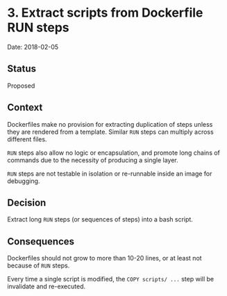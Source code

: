 # 3. Extract scripts from Dockerfile RUN steps

Date: 2018-02-05

## Status

Proposed

## Context

Dockerfiles make no provision for extracting duplication of steps unless they are rendered from a template. Similar `RUN` steps can multiply across different files.

`RUN` steps also allow no logic or encapsulation, and promote long chains of commands due to the necessity of producing a single layer.

`RUN` steps are not testable in isolation or re-runnable inside an image for debugging.

## Decision

Extract long `RUN` steps (or sequences of steps) into a bash script.

## Consequences

Dockerfiles should not grow to more than 10-20 lines, or at least not because of `RUN` steps.

Every time a single script is modified, the `COPY scripts/ ...` step will be invalidate and re-executed.
